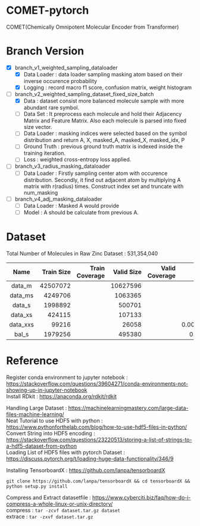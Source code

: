 # COMET-pytorch
COMET(Chemically Omnipotent Molecular Encoder from Transformer)

# Branch Version  
- [X] branch_v1_weighted_sampling_dataloader
    - [X] Data Loader : data loader sampling masking atom based on their inverse occurence probability  
    - [X] Logging : record macro f1 score, confusion matrix, weight histogram  
    
- [ ] branch_v2_weighted_sampling_dataset_fixed_size_batch     
    - [X] Data : dataset consist more balanced molecule sample with more abundant rare symbol.  
    - [ ] Data Set : It preprocess each molecule and hold their Adjacency Matrix and Feature Matrix. Also each molecule is parsed into fixed size vector.    
    - [ ] Data Loader : masking indices were selected based on the symbol distribution and return A, X, masked_A, masked_X, masked_idx, P  
    - [ ] Ground Truth : previous ground truth matrix is indexed inside the training iteration.  
    - [ ] Loss : weighted cross-entropy loss applied.  
     
- [ ] branch_v3_radius_masking_dataloader  
    - [ ] Data Loader : Firstly sampling center atom with occurence distribution. Secondly, it find out adjacent atom by multiplying A matrix with r(radius) times. Construct index set and truncate with num_masking  
    
- [ ] branch_v4_adj_masking_dataloader  
    - [ ] Data Loader : Masked A would provide  
    - [ ] Model : A should be calculate from previous A.   
    
# Dataset  
Total Number of Molecules in Raw Zinc Dataset : 531,354,040

|   Name   | Train Size | Train Coverage | Valid Size | Valid Coverage | Sampling Rate |
|:--------:|-----------:|---------------:|-----------:|---------------:|--------------:|
|  data_m  |   42507072 |                |   10627596 |                |               |
|  data_ms |    4249706 |                |    1063365 |                |               |
|  data_s  |    1998892 |                |     500701 |                |               |
|  data_xs |     424115 |                |     107133 |                |               |
| data_xxs |      99216 |                |      26058 |                |   0.000235245 |
|   bal_s  |    1979256 |                |     495380 |                |     0.0047049 |

# Reference  
Register conda environment to jupyter notebook : https://stackoverflow.com/questions/39604271/conda-environments-not-showing-up-in-jupyter-notebook  
Install RDkit : https://anaconda.org/rdkit/rdkit  

Handling Large Dataset : https://machinelearningmastery.com/large-data-files-machine-learning/  
Neat Tutorial to use HDF5 with python : https://www.pythonforthelab.com/blog/how-to-use-hdf5-files-in-python/  
Convert String into HDF5 encoding : https://stackoverflow.com/questions/23220513/storing-a-list-of-strings-to-a-hdf5-dataset-from-python  
Loading List of HDF5 files with pytorch Dataset : https://discuss.pytorch.org/t/loading-huge-data-functionality/346/9   

Installing TensorboardX : https://github.com/lanpa/tensorboardX  
```
git clone https://github.com/lanpa/tensorboardX && cd tensorboardX && python setup.py install
```  

Compress and Extract datasetfile : https://www.cyberciti.biz/faq/how-do-i-compress-a-whole-linux-or-unix-directory/  
compress : ```tar -zcvf dataset.tar.gz dataset```  
extrace : ```tar -zxvf dataset.tar.gz```  

